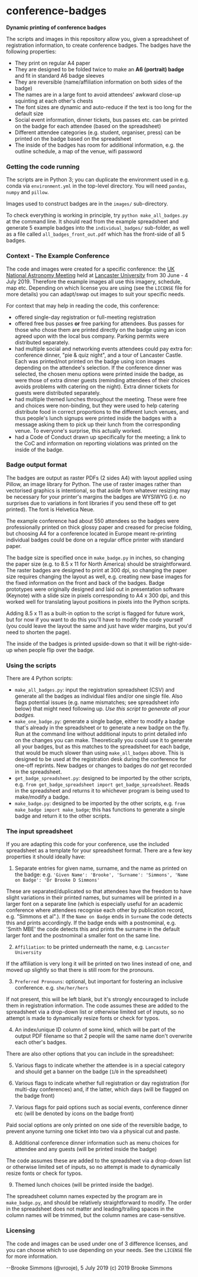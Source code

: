 # conference-badges
**Dynamic printing of conference badges**

The scripts and images in this repository allow you, given a spreadsheet of registration information, to create conference badges. The badges have the following properties:

 - They print on regular A4 paper
 - They are designed to be folded twice to make an **A6 (portrait) badge** and fit in standard A6 badge sleeves
 - They are reversible (name/affiliation information on both sides of the badge)
 - The names are in a large font to avoid attendees' awkward close-up squinting at each other's chests
 - The font sizes are dynamic and auto-reduce if the text is too long for the default size
 - Social event information, dinner tickets, bus passes etc. can be printed on the badge for each attendee (based on the spreadsheet)
 - Different attendee categories (e.g. student, organiser, press) can be printed on the badge based on the spreadsheet
 - The inside of the badges has room for additional information, e.g. the outline schedule, a map of the venue, wifi password


### Getting the code running

The scripts are in Python 3; you can duplicate the environment used in e.g. conda via `environment.yml` in the top-level directory. You will need `pandas`, `numpy` and `pillow`.

Images used to construct badges are in the `images/` sub-directory.

To check everything is working in principle, try 
`python make_all_badges.py` 
at the command line. It should read from the example spreadsheet and generate 5 example badges into the `individual_badges/` sub-folder, as well as a file called `all_badges_front_out.pdf` which has the front-side of all 5 badges. 


### Context - The Example Conference

The code and images were created for a specific conference: the [UK National Astronomy Meeting](http://nam2019.org) held at [Lancaster University](http://www.lancaster.ac.uk) from 30 June - 4 July 2019. Therefore the example images all use this imagery, schedule, map etc. Depending on which license you are using (see the `LICENSE` file for more details) you can adapt/swap out images to suit your specific needs.

For context that may help in reading the code, this conference:

 - offered single-day registration or full-meeting registration
 - offered free bus passes **or** free parking for attendees. Bus passes for those who chose them are printed directly on the badge using an icon agreed upon with the local bus company. Parking permits were distributed separately.
 - had multiple social and networking events attendees could pay extra for: conference dinner, "pie & quiz night", and a tour of Lancaster Castle. Each was printed/not printed on the badge using icon images depending on the attendee's selection. If the conference dinner was selected, the chosen menu options were printed inside the badge, as were those of extra dinner guests (reminding attendees of their choices avoids problems with catering on the night). Extra dinner tickets for guests were distributed separately.
 - had multiple themed lunches throughout the meeting. These were free and choices were non-binding, but they were used to help catering distribute food in correct proportions to the different lunch venues, and thus people's lunch signups were printed inside the badges with a message asking them to pick up their lunch from the corresponding venue. To everyone's surprise, this actually worked.
 - had a Code of Conduct drawn up specifically for the meeting; a link to the CoC and information on reporting violations was printed on the inside of the badge.


### Badge output format

The badges are output as raster PDFs (2 sides A4) with layout applied using Pillow, an image library for Python. The use of raster images rather than vectorised graphics is intentional, so that aside from whatever resizing may be necessary for your printer's margins the badges are WYSIWYG (i.e. no surprises due to variations in font libraries if you send these off to get printed). The font is Helvetica Neue.

The example conference had about 550 attendees so the badges were professionally printed on thick glossy paper and creased for precise folding, but choosing A4 for a conference located in Europe meant re-printing individual badges could be done on a regular office printer with standard paper.

The badge size is specified once in `make_badge.py` in inches, so changing the paper size (e.g. to 8.5 x 11 for North America) should be straightforward. The raster badges are designed to print at 300 dpi, so changing the paper size requires changing the layout as well, e.g. creating new base images for the fixed information on the front and back of the badges. Badge prototypes were originally designed and laid out in presentation software (Keynote) with a slide size in pixels corresponding to A4 x 300 dpi, and this worked well for translating layout positions in pixels into the Python scripts. 

Adding 8.5 x 11 as a built-in option to the script is flagged for future work, but for now if you want to do this you'll have to modify the code yourself (you could leave the layout the same and just have wider margins, but you'd need to shorten the page).

The inside of the badges is printed upside-down so that it will be right-side-up when people flip over the badge.


### Using the scripts

There are 4 Python scripts:

 - `make_all_badges.py`: input the registration spreadsheet (CSV) and generate all the badges as individual files and/or one single file. Also flags potential issues (e.g. name mismatches; see spreadsheet info below) that might need following up. *Use this script to generate all your badges.*
 - `make_one_badge.py`: generate a single badge, either to modify a badge that's already in the spreadsheet or to generate a new badge on the fly. Run at the command line without additional inputs to print detailed info on the changes you can make. Theoretically you could use it to generate all your badges, but as this matches to the spreadsheet for each badge, that would be much slower than using `make_all_badges` above. This is designed to be used at the registration desk during the conference for one-off reprints. New badges or changes to badges do *not* get recorded in the spreadsheet.
 - `get_badge_spreadsheet.py`: designed to be imported by the other scripts, e.g. `from get_badge_spreadsheet import get_badge_spreadsheet`. Reads in the spreadsheet and returns it to whichever program is being used to make/modify a badge.
 - `make_badge.py`: designed to be imported by the other scripts, e.g. `from make_badge import make_badge`; this has functions to generate a single badge and return it to the other scripts.

### The input spreadsheet

If you are adapting this code for your conference, use the included spreadsheet as a template for your spreadsheet format. There are a few key properties it should ideally have:

 1. Separate entries for given name, surname, and the name as printed on the badge: e.g. `'Given Name': 'Brooke', 'Surname': 'Simmons', 'Name on Badge': 'Dr Brooke D Simmons'`

 These are separated/duplicated so that attendees have the freedom to have slight variations in their printed names, but surnames will be printed in a larger font on a separate line (which is especially useful for an academic conference where attendees recognise each other by publication record, e.g. "Simmons et al".). If the `Name on Badge` ends in `Surname` the code detects this and prints accordingly. If the badge ends with a postnominal, e.g. 'Smith MBE' the code detects this and prints the surname in the default larger font and the postnominal a smaller font on the same line.

 2. `Affiliation`: to be printed underneath the name, e.g. `Lancaster University`

 If the affiliation is very long it will be printed on two lines instead of one, and moved up slightly so that there is still room for the pronouns.

 3. `Preferred Pronouns`: optional, but important for fostering an inclusive conference. e.g. `she/her/hers`

 If not present, this will be left blank, but it's strongly encouraged to include them in registration information. The code assumes these are added to the spreadsheet via a drop-down list or otherwise limited set of inputs, so no attempt is made to dynamically resize fonts or check for typos.

4. An index/unique ID column of some kind, which will be part of the output PDF filename so that 2 people will the same name don't overwrite each other's badges.

There are also other options that you can include in the spreadsheet:

 5. Various flags to indicate whether the attendee is in a special category and should get a banner on the badge (`1`/`0` in the spreadsheet)

 6. Various flags to indicate whether full registration or day registration (for multi-day conferences) and, if the latter, which days (will be flagged on the badge front)

 7. Various flags for paid options such as social events, conference dinner etc (will be denoted by icons on the badge front)

 Paid social options are only printed on one side of the reversible badge, to prevent anyone turning one ticket into two via a physical cut and paste.

 8. Additional conference dinner information such as menu choices for attendee and any guests (will be printed inside the badge)

 The code assumes these are added to the spreadsheet via a drop-down list or otherwise limited set of inputs, so no attempt is made to dynamically resize fonts or check for typos.

 9. Themed lunch choices (will be printed inside the badge).

The spreadsheet column names expected by the program are in `make_badge.py`, and should be relatively straightforward to modify. The order in the spreadsheet does not matter and leading/trailing spaces in the column names will be trimmed, but the column names are case-sensitive. 


### Licensing

The code and images can be used under one of 3 difference licenses, and you can choose which to use depending on your needs. See the `LICENSE` file for more information.


--Brooke Simmons (@vrooje), 5 July 2019
(c) 2019 Brooke Simmons
